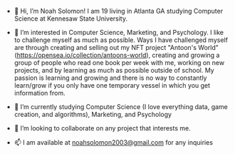 - 👋 Hi, I’m Noah Solomon! I am 19 living in Atlanta GA studying Computer Science at Kennesaw State University.

- 👀 I’m interested in Computer Science, Marketing, and Psychology. I like to challenge myself as much as possible. Ways I
        have challenged myself are through creating and selling out my NFT project "Antoon's World"
        (https://opensea.io/collection/antoons-world), creating and growing a group of people who read one book per week with me,
        working on new projects, and by learning as much as possible outside of school. My passion is learning and growing and there
        is no way to constantly learn/grow if you only have one temporary vessel in which you get information from. 
        
- 🌱 I’m currently studying Computer Science (I love everything data, game creation, and algorithms), Marketing, and Psychology
        
- 💞️ I’m looking to collaborate on any project that interests me. 

- 📫 I am available at noahsolomon2003@gmail.com for any inquiries
